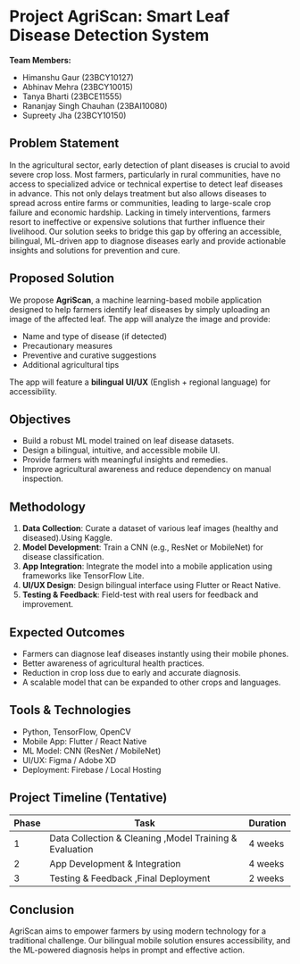  # Project AgriScan: Smart Leaf Disease Detection System

**Team Members:**
- Himanshu Gaur (23BCY10127)
- Abhinav Mehra (23BCY10015)
- Tanya Bharti (23BCE11555)
- Rananjay Singh Chauhan (23BAI10080)
- Supreety Jha (23BCY10150)

##  Problem Statement
In the agricultural sector, early detection of plant diseases is crucial to avoid severe crop loss. Most farmers, particularly in rural communities, have no access to specialized advice or technical expertise to detect leaf diseases in advance. This not only delays treatment but also allows diseases to spread across entire farms or communities, leading to large-scale crop failure and economic hardship. Lacking in timely interventions, farmers resort to ineffective or expensive solutions that further influence their livelihood. Our solution seeks to bridge this gap by offering an accessible, bilingual, ML-driven app to diagnose diseases early and provide actionable insights and solutions for prevention and cure.

##  Proposed Solution
We propose **AgriScan**, a machine learning-based mobile application designed to help farmers identify leaf diseases by simply uploading an image of the affected leaf. The app will analyze the image and provide:
- Name and type of disease (if detected)
- Precautionary measures
- Preventive and curative suggestions
- Additional agricultural tips

The app will feature a **bilingual UI/UX** (English + regional language) for accessibility.

##  Objectives
- Build a robust ML model trained on leaf disease datasets.
- Design a bilingual, intuitive, and accessible mobile UI.
- Provide farmers with meaningful insights and remedies.
- Improve agricultural awareness and reduce dependency on manual inspection.

##  Methodology
1. **Data Collection**: Curate a dataset of various leaf images (healthy and diseased).Using Kaggle.
2. **Model Development**: Train a CNN (e.g., ResNet or MobileNet) for disease classification.
3. **App Integration**: Integrate the model into a mobile application using frameworks like TensorFlow Lite.
4. **UI/UX Design**: Design bilingual interface using Flutter or React Native.
5. **Testing & Feedback**: Field-test with real users for feedback and improvement.

##  Expected Outcomes
- Farmers can diagnose leaf diseases instantly using their mobile phones.
- Better awareness of agricultural health practices.
- Reduction in crop loss due to early and accurate diagnosis.
- A scalable model that can be expanded to other crops and languages.

##  Tools & Technologies
- Python, TensorFlow, OpenCV
- Mobile App: Flutter / React Native
- ML Model: CNN (ResNet / MobileNet)
- UI/UX: Figma / Adobe XD
- Deployment: Firebase / Local Hosting

##  Project Timeline (Tentative)
| Phase | Task | Duration |
|-------|------|----------|
| 1     | Data Collection & Cleaning ,Model Training & Evaluation | 4 weeks | 
| 2     | App Development & Integration | 4 weeks |
| 3     | Testing & Feedback ,Final Deployment | 2 weeks |


##  Conclusion
AgriScan aims to empower farmers by using modern technology for a traditional challenge. Our bilingual mobile solution ensures accessibility, and the ML-powered diagnosis helps in prompt and effective action.


